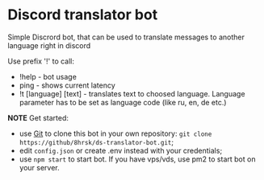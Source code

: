 # Discord translator bot

Simple Discrord bot, that can be used to translate messages to another language right in discord

Use prefix '!' to call:

- !help - bot usage
- ping - shows current latency
- !t [language] [text] - translates text to choosed language. Language parameter has to be set as language code (like ru, en, de etc.)

**NOTE**
Get started:
- use [Git](https://git-scm.com) to clone this bot in your own repository: ```git clone https://github/8hrsk/ds-translator-bot.git```;
- edit `config.json` or create .env instead with your credentials;
- use ```npm start``` to start bot. If you have vps/vds, use pm2 to start bot on your server.
